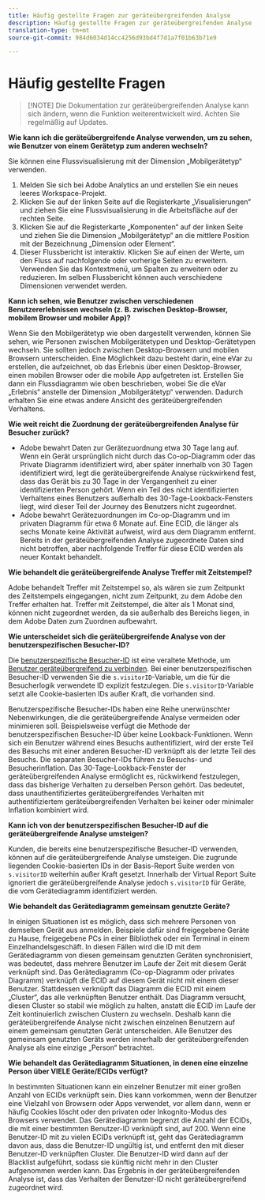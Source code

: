 ```yaml
---
title: Häufig gestellte Fragen zur geräteübergreifenden Analyse
description: Häufig gestellte Fragen zur geräteübergreifenden Analyse
translation-type: tm+mt
source-git-commit: 984d6034d14cc4256d93bd4f7d1a7f01b63b71e9

---
```



# Häufig gestellte Fragen

> [!NOTE] Die Dokumentation zur geräteübergreifenden Analyse kann sich ändern, wenn die Funktion weiterentwickelt wird. Achten Sie regelmäßig auf Updates.

**Wie kann ich die geräteübergreifende Analyse verwenden, um zu sehen, wie Benutzer von einem Gerätetyp zum anderen wechseln?**

Sie können eine Flussvisualisierung mit der Dimension „Mobilgerätetyp“ verwenden.

1. Melden Sie sich bei Adobe Analytics an und erstellen Sie ein neues leeres Workspace-Projekt.
2. Klicken Sie auf der linken Seite auf die Registerkarte „Visualisierungen“ und ziehen Sie eine Flussvisualisierung in die Arbeitsfläche auf der rechten Seite.
3. Klicken Sie auf die Registerkarte „Komponenten“ auf der linken Seite und ziehen Sie die Dimension „Mobilgerätetyp“ an die mittlere Position mit der Bezeichnung „Dimension oder Element“.
4. Dieser Flussbericht ist interaktiv. Klicken Sie auf einen der Werte, um den Fluss auf nachfolgende oder vorherige Seiten zu erweitern. Verwenden Sie das Kontextmenü, um Spalten zu erweitern oder zu reduzieren. Im selben Flussbericht können auch verschiedene Dimensionen verwendet werden.

**Kann ich sehen, wie Benutzer zwischen verschiedenen Benutzererlebnissen wechseln (z. B. zwischen Desktop-Browser, mobilem Browser und mobiler App)?**

Wenn Sie den Mobilgerätetyp wie oben dargestellt verwenden, können Sie sehen, wie Personen zwischen Mobilgerätetypen und Desktop-Gerätetypen wechseln. Sie sollten jedoch zwischen Desktop-Browsern und mobilen Browsern unterscheiden. Eine Möglichkeit dazu besteht darin, eine eVar zu erstellen, die aufzeichnet, ob das Erlebnis über einen Desktop-Browser, einen mobilen Browser oder die mobile App aufgetreten ist. Erstellen Sie dann ein Flussdiagramm wie oben beschrieben, wobei Sie die eVar „Erlebnis“ anstelle der Dimension „Mobilgerätetyp“ verwenden. Dadurch erhalten Sie eine etwas andere Ansicht des geräteübergreifenden Verhaltens.

**Wie weit reicht die Zuordnung der geräteübergreifenden Analyse für Besucher zurück?**

* Adobe bewahrt Daten zur Gerätezuordnung etwa 30 Tage lang auf. Wenn ein Gerät ursprünglich nicht durch das Co-op-Diagramm oder das Private Diagramm identifiziert wird, aber später innerhalb von 30 Tagen identifiziert wird, legt die geräteübergreifende Analyse rückwirkend fest, dass das Gerät bis zu 30 Tage in der Vergangenheit zu einer identifizierten Person gehört. Wenn ein Teil des nicht identifizierten Verhaltens eines Benutzers außerhalb des 30-Tage-Lookback-Fensters liegt, wird dieser Teil der Journey des Benutzers nicht zugeordnet.
* Adobe bewahrt Gerätezuordnungen im Co-op-Diagramm und im privaten Diagramm für etwa 6 Monate auf. Eine ECID, die länger als sechs Monate keine Aktivität aufweist, wird aus dem Diagramm entfernt. Bereits in der geräteübergreifenden Analyse zugeordnete Daten sind nicht betroffen, aber nachfolgende Treffer für diese ECID werden als neuer Kontakt behandelt.

**Wie behandelt die geräteübergreifende Analyse Treffer mit Zeitstempel?**

Adobe behandelt Treffer mit Zeitstempel so, als wären sie zum Zeitpunkt des Zeitstempels eingegangen, nicht zum Zeitpunkt, zu dem Adobe den Treffer erhalten hat. Treffer mit Zeitstempel, die älter als 1 Monat sind, können nicht zugeordnet werden, da sie außerhalb des Bereichs liegen, in dem Adobe Daten zum Zuordnen aufbewahrt.

**Wie unterscheidet sich die geräteübergreifende Analyse von der benutzerspezifischen Besucher-ID?**

Die [benutzerspezifische Besucher-ID](/help/implement/vars/config-vars/visitorid.md) ist eine veraltete Methode, um [Benutzer geräteübergreifend zu verbinden](/help/implement/js/xdevice-visid/xdevice-connecting.md). Bei einer benutzerspezifischen Besucher-ID verwenden Sie die `s.visitorID`-Variable, um die für die Besucherlogik verwendete ID explizit festzulegen. Die `s.visitorID`-Variable setzt alle Cookie-basierten IDs außer Kraft, die vorhanden sind.

Benutzerspezifische Besucher-IDs haben eine Reihe unerwünschter Nebenwirkungen, die die geräteübergreifende Analyse vermeiden oder minimieren soll. Beispielsweise verfügt die Methode der benutzerspezifischen Besucher-ID über keine Lookback-Funktionen. Wenn sich ein Benutzer während eines Besuchs authentifiziert, wird der erste Teil des Besuchs mit einer anderen Besucher-ID verknüpft als der letzte Teil des Besuchs. Die separaten Besucher-IDs führen zu Besuchs- und Besucherinflation. Das 30-Tage-Lookback-Fenster der geräteübergreifenden Analyse ermöglicht es, rückwirkend festzulegen, dass das bisherige Verhalten zu derselben Person gehört. Das bedeutet, dass unauthentifiziertes geräteübergreifendes Verhalten mit authentifiziertem geräteübergreifenden Verhalten bei keiner oder minimaler Inflation kombiniert wird.

**Kann ich von der benutzerspezifischen Besucher-ID auf die geräteübergreifende Analyse umsteigen?**

Kunden, die bereits eine benutzerspezifische Besucher-ID verwenden, können auf die geräteübergreifende Analyse umsteigen. Die zugrunde liegenden Cookie-basierten IDs in der Basis-Report Suite werden von `s.visitorID` weiterhin außer Kraft gesetzt. Innerhalb der Virtual Report Suite ignoriert die geräteübergreifende Analyse jedoch `s.visitorID` für Geräte, die vom Gerätediagramm identifiziert werden.

**Wie behandelt das Gerätediagramm gemeinsam genutzte Geräte?**

In einigen Situationen ist es möglich, dass sich mehrere Personen von demselben Gerät aus anmelden. Beispiele dafür sind freigegebene Geräte zu Hause, freigegebene PCs in einer Bibliothek oder ein Terminal in einem Einzelhandelsgeschäft. In diesen Fällen wird die ID mit dem Gerätediagramm von diesen gemeinsam genutzten Geräten synchronisiert, was bedeutet, dass mehrere Benutzer im Laufe der Zeit mit diesem Gerät verknüpft sind. Das Gerätediagramm (Co-op-Diagramm oder privates Diagramm) verknüpft die ECID auf diesem Gerät nicht mit einem dieser Benutzer. Stattdessen verknüpft das Diagramm die ECID mit einem „Cluster“, das alle verknüpften Benutzer enthält. Das Diagramm versucht, diesen Cluster so stabil wie möglich zu halten, anstatt die ECID im Laufe der Zeit kontinuierlich zwischen Clustern zu wechseln. Deshalb kann die geräteübergreifende Analyse nicht zwischen einzelnen Benutzern auf einem gemeinsam genutzten Gerät unterscheiden. Alle Benutzer des gemeinsam genutzten Geräts werden innerhalb der geräteübergreifenden Analyse als eine einzige „Person“ betrachtet.

**Wie behandelt das Gerätediagramm Situationen, in denen eine einzelne Person über VIELE Geräte/ECIDs verfügt?**

In bestimmten Situationen kann ein einzelner Benutzer mit einer großen Anzahl von ECIDs verknüpft sein. Dies kann vorkommen, wenn der Benutzer eine Vielzahl von Browsern oder Apps verwendet, vor allem dann, wenn er häufig Cookies löscht oder den privaten oder Inkognito-Modus des Browsers verwendet. Das Gerätediagramm begrenzt die Anzahl der ECIDs, die mit einer bestimmten Benutzer-ID verknüpft sind, auf 200. Wenn eine Benutzer-ID mit zu vielen ECIDs verknüpft ist, geht das Gerätediagramm davon aus, dass die Benutzer-ID ungültig ist, und entfernt den mit dieser Benutzer-ID verknüpften Cluster. Die Benutzer-ID wird dann auf der Blacklist aufgeführt, sodass sie künftig nicht mehr in den Cluster aufgenommen werden kann. Das Ergebnis in der geräteübergreifenden Analyse ist, dass das Verhalten der Benutzer-ID nicht geräteübergreifend zugeordnet wird.
